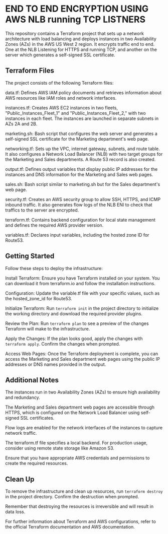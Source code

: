 # END TO END ENCRYPTION USING AWS NLB running TCP LISTNERS

This repository contains a Terraform project that sets up a network architecture with load balancing and deploys instances in two Availability Zones (AZs) in the AWS US West 2 region. It encrypts traffic end to end. One at the NLB Listening for HTTPS and running TCP, and another on the server which generates a self-signed SSL certificate.

## Terraform Files
The project consists of the following Terraform files:

data.tf: Defines AWS IAM policy documents and retrieves information about AWS resources like IAM roles and network interfaces.

instances.tf: Creates AWS EC2 instances in two fleets, "Public_Instances_Fleet_1" and "Public_Instances_Fleet_2," with two instances in each fleet. The instances are launched in separate subnets in AZs 2A and 2B.

marketing.sh: Bash script that configures the web server and generates a self-signed SSL certificate for the Marketing department's web page.

networking.tf: Sets up the VPC, internet gateway, subnets, and route table. It also configures a Network Load Balancer (NLB) with two target groups for the Marketing and Sales departments. A Route 53 record is also created.

output.tf: Defines output variables that display public IP addresses for the instances and DNS information for the Marketing and Sales web pages.

sales.sh: Bash script similar to marketing.sh but for the Sales department's web page.

security.tf: Creates an AWS security group to allow SSH, HTTPS, and ICMP inbound traffic. It also generates flow logs of the NLB ENI to check that traffics to the server are encrypted.

terraform.tf: Contains backend configuration for local state management and defines the required AWS provider version.

variables.tf: Declares input variables, including the hosted zone ID for Route53.

## Getting Started
Follow these steps to deploy the infrastructure:

Install Terraform: Ensure you have Terraform installed on your system. You can download it from terraform.io and follow the installation instructions.

Configuration: Update the variable.tf file with your specific values, such as the hosted_zone_id for Route53.

Initialize Terraform: Run `terraform init` in the project directory to initialize the working directory and download the required provider plugins.

Review the Plan: Run `terraform plan` to see a preview of the changes Terraform will make to the infrastructure.

Apply the Changes: If the plan looks good, apply the changes with `terraform apply`. Confirm the changes when prompted.

Access Web Pages: Once the Terraform deployment is complete, you can access the Marketing and Sales department web pages using the public IP addresses or DNS names provided in the output.

## Additional Notes
The instances run in two Availability Zones (AZs) to ensure high availability and redundancy.

The Marketing and Sales department web pages are accessible through HTTPS, which is configured on the Network Load Balancer using self-signed SSL certificates.

Flow logs are enabled for the network interfaces of the instances to capture network traffic.

The terraform.tf file specifies a local backend. For production usage, consider using remote state storage like Amazon S3.

Ensure that you have appropriate AWS credentials and permissions to create the required resources.

## Clean Up
To remove the infrastructure and clean up resources, run `terraform destroy` in the project directory. Confirm the destruction when prompted.

Remember that destroying the resources is irreversible and will result in data loss.

For further information about Terraform and AWS configurations, refer to the official Terraform documentation and AWS documentation.
